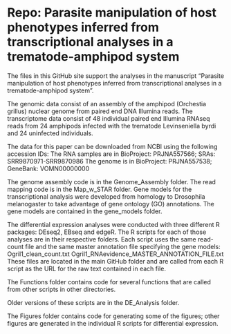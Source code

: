 # Repo: Parasite manipulation of host phenotypes inferred from transcriptional analyses in a trematode-amphipod system

The files in this GitHub site support the analyses in the manuscript “Parasite manipulation of host phenotypes inferred from transcriptional analyses in a trematode-amphipod system”.

The genomic data consist of an assembly of the amphipod (Orchestia grillus) nuclear genome from paired end DNA Illumina reads. The transcriptome data consist of 48 individual paired end Illumina RNAseq reads from 24 amphipods infected with the trematode Levinseniella byrdi and 24 uninfected individuals. 

The data for this paper can be downloaded from NCBI using the following accession IDs:
The RNA samples are in BioProject: PRJNA557566; SRAs: SRR9870971-SRR9870986
The genome is in BioProject: PRJNA557538; GeneBank: VOMN00000000

The genome assembly code is in the Genome_Assembly folder. 
The read mapping code is in the Map_w_STAR folder. 
Gene models for the transcriptional analysis were developed from homology to Drosophila melanogaster to take advantage of gene ontology (GO) annotations. 
The gene models are contained in the gene_models folder. 

The differential expression analyses were conducted with three different R packages: DEseq2, EBseq and edgeR. The R scripts for each of those analyses are in their respective folders. Each script uses the same read-count file and the same master annotation file specifying the gene models: 
Ogril1_clean_count.txt 
Ogril1_RNAevidence_MASTER_ANNOTATION_FILE.txt 
These files are located in the main GitHub folder and are called from each R script as the URL for the raw text contained in each file. 

The Functions folder contains code for several functions that are called from other scripts in other directories. 

Older versions of these scripts are in the DE_Analysis folder.

The Figures folder contains code for generating some of the figures; other figures are generated in the individual R scripts for differential expression.

